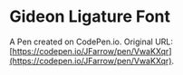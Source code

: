 # Gideon Ligature Font

A Pen created on CodePen.io. Original URL: [https://codepen.io/JFarrow/pen/VwaKXqr](https://codepen.io/JFarrow/pen/VwaKXqr).


